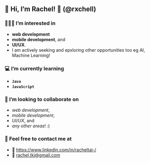 ## 👋 Hi, I’m Rachel! 🤩 (@rxchell)

### 👩🏻‍💻 I’m interested in 
- **web development**
- **mobile development**, and
- **UI/UX**.
- I am actively seeking and epxloring other opportunities too eg AI, Machine Learning!

### 💻 I’m currently learning 
- **`Java`** 
- **`JavaScript`**
  
### 💞️ I’m looking to collaborate on 
- _web development_,
- _mobile development_,
- _UI/UX_, and
- _any other areas_! :) 

### 💬 Feel free to contact me at  
- 🔔 https://www.linkedin.com/in/racheltai-/
- 📧 rachel.tkj@gmail.com

<!---
rxchell/rxchell is a ✨ special ✨ repository because its `README.md` (this file) appears on your GitHub profile.
You can click the Preview link to take a look at your changes.
--->

